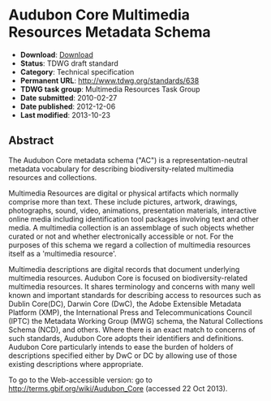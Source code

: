 # Audubon Core Multimedia Resources Metadata Schema

* **Download**: [Download](AudubonCoreStructureV1.0Submission)
* **Status**: TDWG draft standard
* **Category**: Technical specification
* **Permanent URL**: http://www.tdwg.org/standards/638
* **TDWG task group**: Multimedia Resources Task Group
* **Date submitted**: 2010-02-27
* **Date published**: 2012-12-06
* **Last modified**: 2013-10-23

## Abstract

The Audubon Core metadata schema ("AC") is a representation-neutral metadata vocabulary for describing biodiversity-related multimedia resources and collections.

Multimedia Resources are digital or physical artifacts which normally comprise more than text. These include pictures, artwork, drawings, photographs, sound, video, animations, presentation materials, interactive online media including identification tool packages involving text and other media. A multimedia collection is an assemblage of such objects whether curated or not and whether electronically accessible or not. For the purposes of this schema we regard a collection of multimedia resources itself as a 'multimedia resource'.

Multimedia descriptions are digital records that document underlying multimedia resources. Audubon Core is focused on biodiversity-related multimedia resources. It shares terminology and concerns with many well known and important standards for describing access to resources such as Dublin Core(DC), Darwin Core (DwC), the Adobe Extensible Metadata Platform (XMP), the International Press and Telecommunications Council (IPTC) the Metadata Working Group (MWG) schema, the Natural Collections Schema (NCD), and others. Where there is an exact match to concerns of such standards, Audubon Core adopts their identifiers and definitions. Audubon Core particularly intends to ease the burden of holders of descriptions specified either by DwC or DC by allowing use of those existing descriptions where appropriate.

To go to the Web-accessible version: go to http://terms.gbif.org/wiki/Audubon_Core (accessed 22 Oct 2013).
